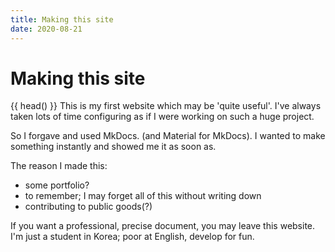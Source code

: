 ```yaml
---
title: Making this site
date: 2020-08-21
---
```


# Making this site
{{ head() }}
This is my first website which may be 'quite useful'.
I've always taken lots of time configuring as if I were working on such a huge
project.

So I forgave and used MkDocs. (and Material for MkDocs).
I wanted to make something instantly and showed me it as soon as.

The reason I made this:

- some portfolio?
- to remember; I may forget all of this without writing down
- contributing to public goods(?)

If you want a professional, precise document, you may leave this website.
I'm just a student in Korea; poor at English, develop for fun.



